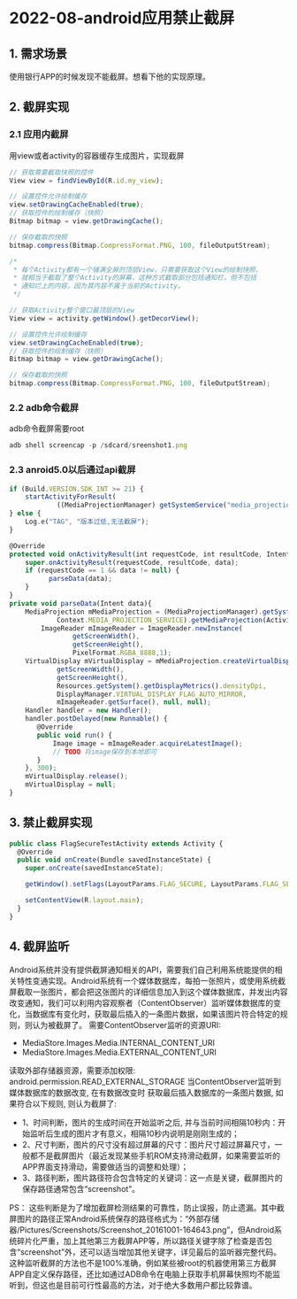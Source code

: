 # 2022-08-android应用禁止截屏

## 1. 需求场景
使用银行APP的时候发现不能截屏。想看下他的实现原理。
## 2. 截屏实现
### 2.1 应用内截屏
用view或者activity的容器缓存生成图片，实现截屏
```jsx
// 获取需要截取快照的控件
View view = findViewById(R.id.my_view);

// 设置控件允许绘制缓存
view.setDrawingCacheEnabled(true);
// 获取控件的绘制缓存（快照）
Bitmap bitmap = view.getDrawingCache();

// 保存截取的快照
bitmap.compress(Bitmap.CompressFormat.PNG, 100, fileOutputStream);

```
```jsx
/*
 * 每个Activity都有一个铺满全屏的顶层View，只需要获取这个View的绘制快照，
 * 就相当于截取了整个Activity的屏幕，这种方式截取部分包括通知栏，但不包括
 * 通知烂上的内容，因为其内容不属于当前的Activity。
 */

// 获取Activity整个窗口最顶层的View
View view = activity.getWindow().getDecorView();

// 设置控件允许绘制缓存
view.setDrawingCacheEnabled(true);
// 获取控件的绘制缓存（快照）
Bitmap bitmap = view.getDrawingCache();

// 保存截取的快照
bitmap.compress(Bitmap.CompressFormat.PNG, 100, fileOutputStream);

```
### 2.2 adb命令截屏
adb命令截屏需要root
```jsx
adb shell screencap -p /sdcard/sreenshot1.png
```
### 2.3 anroid5.0以后通过api截屏
```jsx
if (Build.VERSION.SDK_INT >= 21) {
    startActivityForResult(
            ((MediaProjectionManager) getSystemService("media_projection")).createScreenCaptureIntent(),1);
} else {
    Log.e("TAG", "版本过低,无法截屏");
}
```
```jsx
@Override
protected void onActivityResult(int requestCode, int resultCode, Intent data) {
    super.onActivityResult(requestCode, resultCode, data);
    if (requestCode == 1 && data != null) {
          parseData(data);
    }
}
private void parseData(Intent data){
    MediaProjection mMediaProjection = (MediaProjectionManager).getSystemService(
            Context.MEDIA_PROJECTION_SERVICE).getMediaProjection(Activity.RESULT_OK,data);
        ImageReader mImageReader = ImageReader.newInstance(
                getScreenWidth(),
                getScreenHeight(),
                PixelFormat.RGBA_8888,1);
    VirtualDisplay mVirtualDisplay = mMediaProjection.createVirtualDisplay("screen-mirror",
            getScreenWidth(),
            getScreenHeight(),
            Resources.getSystem().getDisplayMetrics().densityDpi,
            DisplayManager.VIRTUAL_DISPLAY_FLAG_AUTO_MIRROR,
            mImageReader.getSurface(), null, null);
    Handler handler = new Handler();
    handler.postDelayed(new Runnable() {
       @Override
       public void run() {
           Image image = mImageReader.acquireLatestImage();
           // TODO 将image保存到本地即可
       }
    }, 300);
    mVirtualDisplay.release();
    mVirtualDisplay = null;
}
```
## 3. 禁止截屏实现
```jsx
public class FlagSecureTestActivity extends Activity {
  @Override
  public void onCreate(Bundle savedInstanceState) {
    super.onCreate(savedInstanceState);

    getWindow().setFlags(LayoutParams.FLAG_SECURE, LayoutParams.FLAG_SECURE);

    setContentView(R.layout.main);
  }
}
```
## 4. 截屏监听
Android系统并没有提供截屏通知相关的API，需要我们自己利用系统能提供的相关特性变通实现。Android系统有一个媒体数据库，每拍一张照片，或使用系统截屏截取一张图片，都会把这张图片的详细信息加入到这个媒体数据库，并发出内容改变通知，我们可以利用内容观察者（ContentObserver）监听媒体数据库的变化，当数据库有变化时，获取最后插入的一条图片数据，如果该图片符合特定的规则，则认为被截屏了。
需要ContentObserver监听的资源URI:

-  MediaStore.Images.Media.INTERNAL_CONTENT_URI
- MediaStore.Images.Media.EXTERNAL_CONTENT_URI

读取外部存储器资源，需要添加权限:
    android.permission.READ_EXTERNAL_STORAGE
[
](https://blog.csdn.net/xietansheng/article/details/52692163)
当ContentObserver监听到媒体数据库的数据改变, 在有数据改变时 获取最后插入数据库的一条图片数据, 如果符合以下规则, 则认为截屏了:

- 1、时间判断，图片的生成时间在开始监听之后, 并与当前时间相隔10秒内：开始监听后生成的图片才有意义，相隔10秒内说明是刚刚生成的；
- 2、尺寸判断，图片的尺寸没有超过屏幕的尺寸：图片尺寸超过屏幕尺寸，一般都不是截屏图片（最近发现某些手机ROM支持滑动截屏，如果需要监听的APP界面支持滑动，需要做适当的调整和处理）；
- 3、路径判断，图片路径符合包含特定的关键词：这一点是关键，截屏图片的保存路径通常包含“screenshot”。

PS： 这些判断是为了增加截屏检测结果的可靠性，防止误报，防止遗漏。其中截屏图片的路径正常Android系统保存的路径格式为：“外部存储器/Pictures/Screenshots/Screenshot_20161001-164643.png”，但Android系统碎片化严重，加上其他第三方截屏APP等，所以路径关键字除了检查是否包含“screenshot”外，还可以适当增加其他关键字，详见最后的监听器完整代码。这种监听截屏的方法也不是100%准确，例如某些被root的机器使用第三方截屏APP自定义保存路径，还比如通过ADB命令在电脑上获取手机屏幕快照均不能监听到，但这也是目前可行性最高的方法，对于绝大多数用户都比较靠谱。
[
](https://blog.csdn.net/xietansheng/article/details/52692163)

